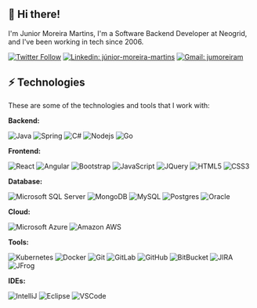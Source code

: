 ## 👋 Hi there!

I'm Junior Moreira Martins,  I'm a Software Backend Developer at Neogrid, and I've been working in tech since 2006.

[![Twitter Follow](https://img.shields.io/twitter/follow/jrmartinsm?style=social)](https://twitter.com/jrmartinsm)
[![Linkedin: júnior-moreira-martins](https://img.shields.io/badge/-Linkedin-blue?style=flat-square&logo=Linkedin&logoColor=white&link=https://www.linkedin.com/in/júnior-moreira-martins-512b7375/)](https://www.linkedin.com/in/júnior-moreira-martins-512b7375/)
[![Gmail: jumoreiram](https://img.shields.io/badge/-Gmail-red?style=flat-square&logo=Gmail&logoColor=white)](mailto:jumoreiram@gmail.com)
  
## ⚡ Technologies

These are some of the technologies and tools that I work with:

**Backend:**

![Java](https://img.shields.io/badge/-Java-007396?style=flat-square&logo=java)
![Spring](https://img.shields.io/badge/-Spring-6DB33F?style=flat-square&logo=spring&logoColor=white)
![C#](https://img.shields.io/badge/-CSharp-563D7C?style=flat-square&logo=csharp)
![Nodejs](https://img.shields.io/badge/-Nodejs-339933?style=flat-square&logo=Node.js&logoColor=white)
![Go](https://img.shields.io/badge/-Go-2496ED?style=flat-square&logo=go&logoColor=white)

**Frontend:**

![React](https://img.shields.io/badge/React-4285F4?style=flat-square&logo=react&logoColor=white)
![Angular](https://img.shields.io/badge/-Angular-DD0031?style=flat-square&logo=angular)
![Bootstrap](https://img.shields.io/badge/-Bootstrap-563D7C?style=flat-square&logo=bootstrap)
![JavaScript](https://img.shields.io/badge/-JavaScript-black?style=flat-square&logo=javascript)
![JQuery](https://img.shields.io/badge/-JQuery-007396?style=flat-square&logo=jquery)
![HTML5](https://img.shields.io/badge/-HTML5-E34F26?style=flat-square&logo=html5&logoColor=white)
![CSS3](https://img.shields.io/badge/-CSS3-1572B6?style=flat-square&logo=css3)

**Database:**

![Microsoft SQL Server](https://img.shields.io/badge/-SQL%20Server-CC2927?style=flat-square&logo=microsoft-sql-server&logoColor=white)
![MongoDB](https://img.shields.io/badge/-MongoDB-black?style=flat-square&logo=mongodb)
![MySQL](https://img.shields.io/badge/-MySQL-4479A1?style=flat-square&logo=mysql&logoColor=white)
![Postgres](https://img.shields.io/badge/-PostgreSQL-4479A1?style=flat-square&logo=postgresql&logoColor=white)
![Oracle](https://img.shields.io/badge/Oracle-F80000?style=flat-square&logo=oracle&logoColor=white)
 
**Cloud:**

![Microsoft Azure](https://img.shields.io/badge/Microsoft%20Azure-0089D6?style=flat-square&logo=microsoft-azure&logoColor=white)
![Amazon AWS](https://img.shields.io/badge/Amazon%20AWS-FFCA28?style=flat-square&logo=amazon&logoColor=white)
  
**Tools:**

![Kubernetes](https://img.shields.io/badge/Kubernetes-4285F4?style=flat-square&logo=kubernetes&logoColor=white)
![Docker](https://img.shields.io/badge/-Docker-2496ED?style=flat-square&logo=docker&logoColor=white)
![Git](https://img.shields.io/badge/-Git-E34F26?style=flat-square&logo=git&logoColor=white)
![GitLab](https://img.shields.io/badge/-GitLab-black?style=flat-square&logo=gitlab)
![GitHub](https://img.shields.io/badge/-GitHub-181717?style=flat-square&logo=github)
![BitBucket](https://img.shields.io/badge/-BitBucket-darkblue?style=flat-square&logo=bitbucket)
![JIRA](https://img.shields.io/badge/-JIRA-0052CC?style=flat-square&logo=jira)
![JFrog](https://img.shields.io/badge/-JFrog-41BF47?style=flat-square&logo=jfrog&logoColor=white)

**IDEs:**

![IntelliJ](https://img.shields.io/badge/-IntelliJ%20IDEA-black?style=flat-square&logo=intellij-idea&logoColor=white)
![Eclipse](https://img.shields.io/badge/-Eclipse-2C2255?style=flat-square&logo=eclipse&logoColor=white)
![VSCode](https://img.shields.io/badge/-VSCode-007ACC?style=flat-square&logo=visual-studio-code&logoColor=white)

#
